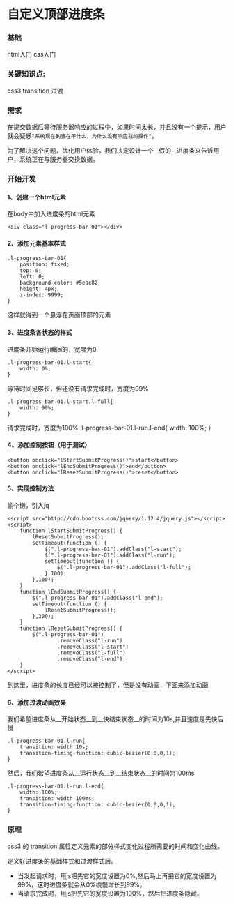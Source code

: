 # 自定义顶部进度条
### 基础
html入门 css入门
### 关键知识点:
css3 transition 过渡
### 需求
在提交数据后等待服务器响应的过程中，如果时间太长，并且没有一个提示，用户就会疑惑`"系统现在到底在干什么，为什么没有响应我的操作"`。

为了解决这个问题，优化用户体验，我们决定设计一个__假的__进度条来告诉用户，系统正在与服务器交换数据。
### 开始开发
#### 1、创建一个html元素
在body中加入进度条的html元素

    <div class="l-progress-bar-01"></div>
#### 2、添加元素基本样式
    .l-progress-bar-01{
        position: fixed;
        top: 0;
        left: 0;
        background-color: #5eac82;
        height: 4px;
        z-index: 9999;
    }
这样就得到一个悬浮在页面顶部的元素
#### 3、进度条各状态的样式
进度条开始运行瞬间的，宽度为0

    .l-progress-bar-01.l-start{
        width: 0%;
    }
等待时间足够长，但还没有请求完成时，宽度为99%

    .l-progress-bar-01.l-start.l-full{
        width: 99%;
    }
请求完成时，宽度为100%
    .l-progress-bar-01.l-run.l-end{
        width: 100%;
    }
#### 4、添加控制按钮（用于测试）
    <button onclick="lStartSubmitProgress()">start</button>
    <button onclick="lEndSubmitProgress()">end</button>
    <button onclick="lResetSubmitProgress()">reset</button>
#### 5、实现控制方法
偷个懒，引入jq

    <script src="http://cdn.bootcss.com/jquery/1.12.4/jquery.js"></script>
    <script>
        function lStartSubmitProgress() {
            lResetSubmitProgress();
            setTimeout(function () {
                $(".l-progress-bar-01").addClass("l-start");
                $(".l-progress-bar-01").addClass("l-run");
                setTimeout(function () {
                    $(".l-progress-bar-01").addClass("l-full");
                },100);
            },100);
        }
        function lEndSubmitProgress() {
            $(".l-progress-bar-01").addClass("l-end");
            setTimeout(function () {
                lResetSubmitProgress();
            },200);
        }
        function lResetSubmitProgress() {
            $(".l-progress-bar-01")
                    .removeClass("l-run")
                    .removeClass("l-start")
                    .removeClass("l-full")
                    .removeClass("l-end");
        }
    </script>

到这里，进度条的长度已经可以被控制了，但是没有动画，下面来添加动画
#### 6、添加过渡动画效果
我们希望进度条从__开始状态__到__快结束状态__的时间为10s,并且速度是先快后慢

    .l-progress-bar-01.l-run{
        transition: width 10s;
        transition-timing-function: cubic-bezier(0,0,0,1);
    }
然后，我们希望进度条从__运行状态__到__结束状态__的时间为100ms

    .l-progress-bar-01.l-run.l-end{
        width: 100%;
        transition: width 100ms;
        transition-timing-function: cubic-bezier(0,0,0,1);
    }
### 原理
css3 的 transition 属性定义元素的部分样式变化过程所需要的时间和变化曲线。

定义好进度条的基础样式和过渡样式后。
* 当发起请求时，用js把先它的宽度设置为0%,然后马上再把它的宽度设置为99%，这时进度条就会从0%缓慢增长到99%。
* 当请求完成时，用js把先它的宽度设置为100%，然后把进度条隐藏。
